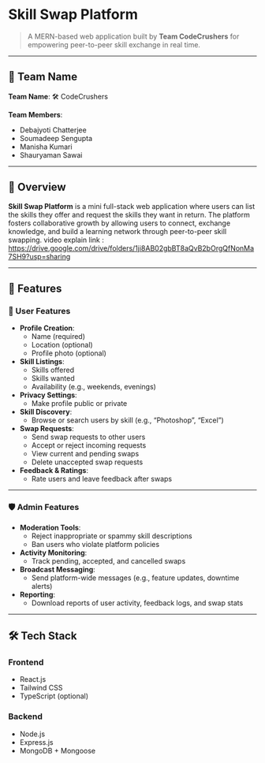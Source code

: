 # Skill Swap Platform

> A MERN-based web application built by **Team CodeCrushers** for empowering peer-to-peer skill exchange in real time.

---

## 👥 Team Name

**Team Name**: 🛠️ CodeCrushers

**Team Members**:
- Debajyoti Chatterjee
- Soumadeep Sengupta
- Manisha Kumari
- Shauryaman Sawai

---

## 🌟 Overview

**Skill Swap Platform** is a mini full-stack web application where users can list the skills they offer and request the skills they want in return. The platform fosters collaborative growth by allowing users to connect, exchange knowledge, and build a learning network through peer-to-peer skill swapping.
video explain link : https://drive.google.com/drive/folders/1ji8AB02gbBT8aQvB2bOrgQfNonMa7SH9?usp=sharing

---

## 🔧 Features

### 👤 User Features

- **Profile Creation**:
  - Name (required)
  - Location (optional)
  - Profile photo (optional)
- **Skill Listings**:
  - Skills offered
  - Skills wanted
  - Availability (e.g., weekends, evenings)
- **Privacy Settings**:
  - Make profile public or private
- **Skill Discovery**:
  - Browse or search users by skill (e.g., “Photoshop”, “Excel”)
- **Swap Requests**:
  - Send swap requests to other users
  - Accept or reject incoming requests
  - View current and pending swaps
  - Delete unaccepted swap requests
- **Feedback & Ratings**:
  - Rate users and leave feedback after swaps

---

### 🛡️ Admin Features

- **Moderation Tools**:
  - Reject inappropriate or spammy skill descriptions
  - Ban users who violate platform policies
- **Activity Monitoring**:
  - Track pending, accepted, and cancelled swaps
- **Broadcast Messaging**:
  - Send platform-wide messages (e.g., feature updates, downtime alerts)
- **Reporting**:
  - Download reports of user activity, feedback logs, and swap stats

---

## 🛠️ Tech Stack

### Frontend
- React.js
- Tailwind CSS
- TypeScript (optional)

### Backend
- Node.js
- Express.js
- MongoDB + Mongoose
